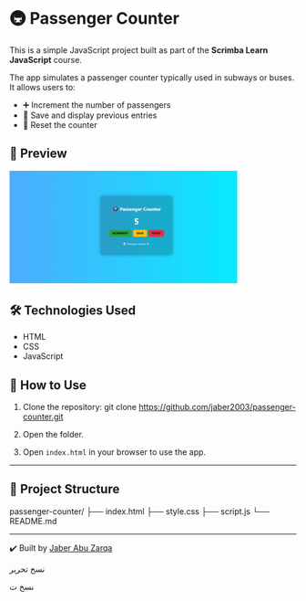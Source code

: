 # 🚇 Passenger Counter

This is a simple JavaScript project built as part of the **Scrimba Learn JavaScript** course.

The app simulates a passenger counter typically used in subways or buses. It allows users to:
- ➕ Increment the number of passengers
- 💾 Save and display previous entries
- 🔄 Reset the counter

## 📸 Preview

<img src="screenshot.png" alt="App Screenshot" width="400"/>

## 🛠 Technologies Used
- HTML
- CSS
- JavaScript

## 🧪 How to Use
1. Clone the repository:
git clone https://github.com/jaber2003/passenger-counter.git

2. Open the folder.
3. Open `index.html` in your browser to use the app.

---

## 📁 Project Structure

passenger-counter/
├── index.html
├── style.css
├── script.js
└── README.md


---

✔️ Built by [Jaber Abu Zarqa](https://github.com/jaber2003)


نسخ
تحرير

نسخ
ت

